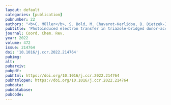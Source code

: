 ```yaml
---
layout: default
categories: [publication]
pubnumber: 22
authors: "<b>C. Müller</b>, S. Bold, M. Chavarot-Kerlidou, B. Dietzek-Ivanšić, S. Rau"
pubtitle: 'Photoinduced electron transfer in triazole-bridged donor-acceptor dyads – A critical perspective'
journal: Coord. Chem. Rev.
year: 2022
volume: 472
issue: 214764
doi: '10.1016/j.ccr.2022.214764'
pubimg:
alt:
pubarxiv:
pubpdf:
pubhtml: https://doi.org/10.1016/j.ccr.2022.214764
pubhtmlopen: https://doi.org/10.1016/j.ccr.2022.214764
pubdata:
pubdatabase:
pubcode:
---
```


